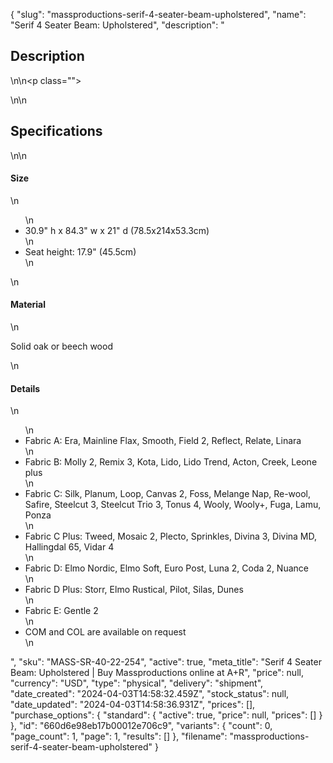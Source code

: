 {
  "slug": "massproductions-serif-4-seater-beam-upholstered",
  "name": "Serif 4 Seater Beam: Upholstered",
  "description": "<h2>Description</h2>\n<!-- split -->\n<p class=\"\"> </p>\n<!-- split -->\n<h2>Specifications</h2>\n<!-- split -->\n<h4>Size</h4>\n<ul>\n<li>30.9\" h x 84.3\" w x 21\" d (78.5x214x53.3cm)</li>\n<li>Seat height: 17.9\" (45.5cm)</li>\n</ul>\n<h4>Material</h4>\n<p>Solid oak or beech wood</p>\n<h4>Details</h4>\n<ul>\n<li>Fabric A: Era, Mainline Flax, Smooth, Field 2, Reflect, Relate, Linara</li>\n<li>Fabric B: Molly 2, Remix 3, Kota, Lido, Lido Trend, Acton, Creek, Leone plus</li>\n<li>Fabric C: Silk, Planum, Loop, Canvas 2, Foss, Melange Nap, Re-wool, Safire, Steelcut 3, Steelcut Trio 3, Tonus 4, Wooly, Wooly+, Fuga, Lamu, Ponza</li>\n<li>Fabric C Plus: Tweed, Mosaic 2, Plecto, Sprinkles, Divina 3, Divina MD, Hallingdal 65, Vidar 4</li>\n<li>Fabric D: Elmo Nordic, Elmo Soft, Euro Post, Luna 2, Coda 2, Nuance</li>\n<li>Fabric D Plus: Storr, Elmo Rustical, Pilot, Silas, Dunes</li>\n<li>Fabric E: Gentle 2</li>\n<li>COM and COL are available on request</li>\n</ul>",
  "sku": "MASS-SR-40-22-254",
  "active": true,
  "meta_title": "Serif 4 Seater Beam: Upholstered | Buy Massproductions online at A+R",
  "price": null,
  "currency": "USD",
  "type": "physical",
  "delivery": "shipment",
  "date_created": "2024-04-03T14:58:32.459Z",
  "stock_status": null,
  "date_updated": "2024-04-03T14:58:36.931Z",
  "prices": [],
  "purchase_options": {
    "standard": {
      "active": true,
      "price": null,
      "prices": []
    }
  },
  "id": "660d6e98eb17b00012e706c9",
  "variants": {
    "count": 0,
    "page_count": 1,
    "page": 1,
    "results": []
  },
  "filename": "massproductions-serif-4-seater-beam-upholstered"
}